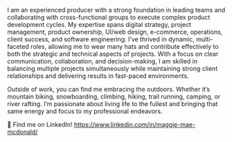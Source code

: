 I am an experienced producer with a strong foundation in leading teams and collaborating with cross-functional groups to execute complex product development cycles. My expertise spans digital strategy, project management, product ownership, UI/web design, e-commerce, operations, client success, and software engineering. I’ve thrived in dynamic, multi-faceted roles, allowing me to wear many hats and contribute effectively to both the strategic and technical aspects of projects. With a focus on clear communication, collaboration, and decision-making, I am skilled in balancing multiple projects simultaneously while maintaining strong client relationships and delivering results in fast-paced environments.

Outside of work, you can find me embracing the outdoors. Whether it’s mountain biking, snowboarding, climbing, hiking, trail running, camping, or river rafting. I’m passionate about living life to the fullest and bringing that same energy and focus to my professional endeavors.

 🌸 Find me on LinkedIn! https://www.linkedin.com/in/maggie-mae-mcdonald/
